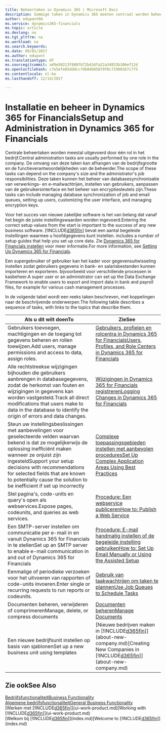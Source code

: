 ```yaml
---
title: Beheertaken in Dynamics 365 | Microsoft Docs
description: Sommige taken in Dynamics 365 moeten centraal worden beheerd en ingesteld. Zie om welke taken het gaat en wat u hiermee doet.
author: edupont04
ms.service: dynamics365-financials
ms.topic: article
ms.devlang: na
ms.tgt_pltfrm: na
ms.workload: na
ms.search.keywords: 
ms.date: 09/01/2017
ms.author: edupont
ms.translationtype: HT
ms.sourcegitcommit: a49e50213f808fb72b43dfa22a34833b306ef12d
ms.openlocfilehash: c7e5efe85dddcc7db84b05879f0c71990167c775
ms.contentlocale: nl-be
ms.lasthandoff: 12/14/2017

---
```

# <a name="setup-and-administration-in-dynamics-365-for-financials"></a><span data-ttu-id="6e61c-104">Installatie en beheer in Dynamics 365 for Financials</span><span class="sxs-lookup"><span data-stu-id="6e61c-104">Setup and Administration in Dynamics 365 for Financials</span></span>
<span data-ttu-id="6e61c-105">Centrale beheertaken worden meestal uitgevoerd door één rol in het bedrijf.</span><span class="sxs-lookup"><span data-stu-id="6e61c-105">Central administration tasks are usually performed by one role in the company.</span></span> <span data-ttu-id="6e61c-106">De omvang van deze taken kan afhangen van de bedrijfsgrootte en de functieverantwoordelijkheden van de beheerder.</span><span class="sxs-lookup"><span data-stu-id="6e61c-106">The scope of these tasks can depend on the company's size and the administrator's job responsibilities.</span></span> <span data-ttu-id="6e61c-107">Deze taken kunnen het beheer van databasesynchronisatie van verwerkings- en e-mailwachtrijen, instellen van gebruikers, aanpassen van de gebruikersinterface en het beheer van encryptiesleutels zijn.</span><span class="sxs-lookup"><span data-stu-id="6e61c-107">These tasks can include managing database synchronization of job and email queues, setting up users, customizing the user interface, and managing encryption keys.</span></span>  

<span data-ttu-id="6e61c-108">Voor het succes van nieuwe zakelijke software is het van belang dat vanaf het begin de juiste instellingswaarden worden ingevoerd.</span><span class="sxs-lookup"><span data-stu-id="6e61c-108">Entering the correct setup values from the start is important to the success of any new business software.</span></span> [!INCLUDE[d365fin](includes/d365fin_md.md)]<span data-ttu-id="6e61c-109"> bevat een aantal begeleide instellingen waarmee u hoofdgegevens kunt instellen.</span><span class="sxs-lookup"><span data-stu-id="6e61c-109"> includes a number of setup guides that help you set up core data.</span></span> <span data-ttu-id="6e61c-110">Zie [Dynamics 365 for Financials instellen](setup.md) voor meer informatie.</span><span class="sxs-lookup"><span data-stu-id="6e61c-110">For more information, see [Setting Up Dynamics 365 for Financials](setup.md).</span></span>

<!--Whether you use [!INCLUDE[rim](../../includes/rim_md.md)] to implement setup values or you manually enter them in the new company, you can support your setup decisions with some general recommendations for selected setup fields that are known to potentially cause the solution to be inefficient if defined incorrectly.-->  

<span data-ttu-id="6e61c-111">Een supergebruiker of gebruiker kan het kader voor gegevensuitwisseling instellen zodat gebruikers gegevens in bank- en salarisbestanden kunnen importeren en exporteren. bijvoorbeeld voor verschillende processen in kasbeheer.</span><span class="sxs-lookup"><span data-stu-id="6e61c-111">A super user or an administrator can set up the Data Exchange Framework to enable users to export and import data in bank and payroll files, for example for various cash management processes.</span></span>  

<span data-ttu-id="6e61c-112">In de volgende tabel wordt een reeks taken beschreven, met koppelingen naar de beschrijvende onderwerpen.</span><span class="sxs-lookup"><span data-stu-id="6e61c-112">The following table describes a sequence of tasks, with links to the topics that describe them.</span></span>   

|<span data-ttu-id="6e61c-113">**Als u dit wilt doen**</span><span class="sxs-lookup"><span data-stu-id="6e61c-113">**To**</span></span>|<span data-ttu-id="6e61c-114">**Zie**</span><span class="sxs-lookup"><span data-stu-id="6e61c-114">**See**</span></span>|  
|------------|-------------|  
|<span data-ttu-id="6e61c-115">Gebruikers toevoegen, machtigingen en de toegang tot gegevens beheren en rollen toewijzen.</span><span class="sxs-lookup"><span data-stu-id="6e61c-115">Add users, manage permissions and access to data, assign roles.</span></span>|[<span data-ttu-id="6e61c-116">Gebruikers, profielen en rolcentra in Dynamics 365 for Financials</span><span class="sxs-lookup"><span data-stu-id="6e61c-116">Users, Profiles, and Role Centers in Dynamics 365 for Financials</span></span>](admin-users-profiles-roles.md)|  
|<span data-ttu-id="6e61c-117">Alle rechtstreekse wijzigingen bijhouden die gebruikers aanbrengen in databasegegevens, zodat de herkomst van fouten en wijzigingen in gegevens kan worden vastgesteld.</span><span class="sxs-lookup"><span data-stu-id="6e61c-117">Track all direct modifications that users make to data in the database to identify the origin of errors and data changes.</span></span>|[<span data-ttu-id="6e61c-118">Wijzigingen in Dynamics 365 for Financials registreren</span><span class="sxs-lookup"><span data-stu-id="6e61c-118">Logging Changes in Dynamics 365 for Financials</span></span>](across-log-changes.md)|  
|<span data-ttu-id="6e61c-119">Steun uw instellingsbeslissingen met aanbevelingen voor geselecteerde velden waarvan bekend is dat ze mogelijkerwijs de oplossing inefficiënt maken wanneer ze onjuist zijn ingesteld</span><span class="sxs-lookup"><span data-stu-id="6e61c-119">Support your setup decisions with recommendations for selected fields that are known to potentially cause the solution to be inefficient if set up incorrectly</span></span>|[<span data-ttu-id="6e61c-120">Complexe toepassingsgebieden instellen met aanbevolen procedures</span><span class="sxs-lookup"><span data-stu-id="6e61c-120">Set Up Complex Application Areas Using Best Practices</span></span>](set-up-complex-application-areas-using-best-practices.md)|  
|<span data-ttu-id="6e61c-121">Stel pagina's, code-units en query's open als webservices.</span><span class="sxs-lookup"><span data-stu-id="6e61c-121">Expose pages, codeunits, and queries as web services.</span></span>|[<span data-ttu-id="6e61c-122">Procedure: Een webservice publiceren</span><span class="sxs-lookup"><span data-stu-id="6e61c-122">How to: Publish a Web Service</span></span>](across-how-publish-web-service.md)|  
|<span data-ttu-id="6e61c-123">Een SMTP-server instellen om communicatie per e-mail in en vanuit Dynamics 365 for Financials in te stellen</span><span class="sxs-lookup"><span data-stu-id="6e61c-123">Set up an SMTP server to enable e-mail communication in and out of Dynamics 365 for Financials</span></span>| [<span data-ttu-id="6e61c-124">Procedure: E-mail handmatig instellen of de begeleide instelling gebruiken</span><span class="sxs-lookup"><span data-stu-id="6e61c-124">How to: Set Up Email Manually or Using the Assisted Setup</span></span>](madeira-how-setup-email.md)|  
|<span data-ttu-id="6e61c-125">Eenmalige of periodieke verzoeken voor het uitvoeren van rapporten of code-units invoeren.</span><span class="sxs-lookup"><span data-stu-id="6e61c-125">Enter single or recurring requests to run reports or codeunits.</span></span>|[<span data-ttu-id="6e61c-126">Gebruik van taakwachtrijen om taken te plannen</span><span class="sxs-lookup"><span data-stu-id="6e61c-126">Use Job Queues to Schedule Tasks</span></span>](admin-job-queues-schedule-tasks.md)|  
|<span data-ttu-id="6e61c-127">Documenten beheren, verwijderen of comprimeren</span><span class="sxs-lookup"><span data-stu-id="6e61c-127">Manage, delete, or compress documents</span></span>|[<span data-ttu-id="6e61c-128">Documenten beheren</span><span class="sxs-lookup"><span data-stu-id="6e61c-128">Manage Documents</span></span>](admin-manage-documents.md)|  
|<span data-ttu-id="6e61c-129">Een nieuwe bedrijfsunit instellen op basis van sjablonen</span><span class="sxs-lookup"><span data-stu-id="6e61c-129">Set up a new business unit using templates</span></span>|<span data-ttu-id="6e61c-130">[Nieuwe bedrijven maken in [!INCLUDE[d365fin](includes/d365fin_md.md)]](about-new-company.md)</span><span class="sxs-lookup"><span data-stu-id="6e61c-130">[Creating New Companies in [!INCLUDE[d365fin](includes/d365fin_md.md)]](about-new-company.md)</span></span>|  

## <a name="see-also"></a><span data-ttu-id="6e61c-131">Zie ook</span><span class="sxs-lookup"><span data-stu-id="6e61c-131">See Also</span></span>
[<span data-ttu-id="6e61c-132">Bedrijfsfunctionaliteit</span><span class="sxs-lookup"><span data-stu-id="6e61c-132">Business Functionality</span></span>](madeira-business-functionality.md)  
[<span data-ttu-id="6e61c-133">Algemene bedrijfsfunctionaliteit</span><span class="sxs-lookup"><span data-stu-id="6e61c-133">General Business Functionality</span></span>](ui-across-business-areas.md)  
<span data-ttu-id="6e61c-134">[Werken met [!INCLUDE[d365fin](includes/d365fin_md.md)]](ui-work-product.md)</span><span class="sxs-lookup"><span data-stu-id="6e61c-134">[Working with [!INCLUDE[d365fin](includes/d365fin_md.md)]](ui-work-product.md)</span></span>  
<span data-ttu-id="6e61c-135">[Welkom bij [!INCLUDE[d365fin](includes/d365fin_md.md)]](index.md)</span><span class="sxs-lookup"><span data-stu-id="6e61c-135">[Welcome to [!INCLUDE[d365fin](includes/d365fin_md.md)]](index.md)</span></span>  


